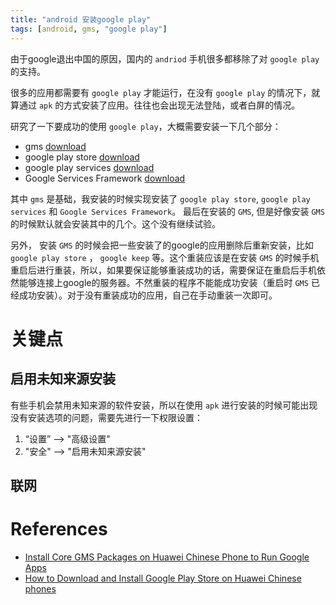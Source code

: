 ```yaml
---
title: "android 安装google play"
tags: [android, gms, "google play"]
---
```


由于google退出中国的原因，国内的 `andriod` 手机很多都移除了对 `google play` 的支持。

很多的应用都需要有 `google play` 才能运行，在没有 `google play` 的情况下，就算通过 `apk` 的方式安装了应用。往往也会出现无法登陆，或者白屏的情况。

研究了一下要成功的使用 `google play`，大概需要安装一下几个部分：

- gms [download](https://apkpure.com/gms-installer/com.huawei.gmsinstaller)
- google play store [download](https://apkpure.com/google-play-store/com.android.vending)
- google play services [download](https://apkpure.com/search?q=google+play+services)
- Google Services Framework [download](https://apkpure.com/google-services-framework/com.google.android.gsf)

其中 `gms` 是基础，我安装的时候实现安装了 `google play store`, `google play services` 和 `Google Services Framework`。
最后在安装的 `GMS`, 但是好像安装 `GMS` 的时候默认就会安装其中的几个。这个没有继续试验。

另外， 安装 `GMS` 的时候会把一些安装了的google的应用删除后重新安装，比如 `google play store` ， `google keep` 等。这个重装应该是在安装 `GMS` 的时候手机重启后进行重装，所以，如果要保证能够重装成功的话，需要保证在重启后手机依然能够连接上google的服务器。不然重装的程序不能能成功安装（重启时 `GMS` 已经成功安装）。对于没有重装成功的应用，自己在手动重装一次即可。

# 关键点

## 启用未知来源安装
有些手机会禁用未知来源的软件安装，所以在使用 `apk` 进行安装的时候可能出现没有安装选项的问题，需要先进行一下权限设置：

1. “设置” --> "高级设置"
2. "安全" --> "启用未知来源安装"

## 联网

# References

- [Install Core GMS Packages on Huawei Chinese Phone to Run Google Apps](https://itechify.com/2018/10/16/install-core-gsm-packages-huawei-chinese-phones/)
- [How to Download and Install Google Play Store on Huawei Chinese phones](https://huaweiadvices.com/download-install-google-play-store-on-huawei/)
